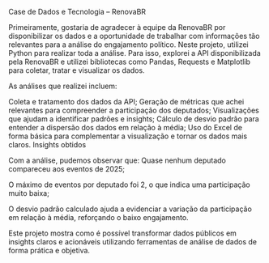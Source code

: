 Case de Dados e Tecnologia – RenovaBR

Primeiramente, gostaria de agradecer à equipe da RenovaBR por disponibilizar os dados e a oportunidade de trabalhar com informações tão relevantes para a análise do engajamento político.
Neste projeto, utilizei Python para realizar toda a análise. Para isso, explorei a API disponibilizada pela RenovaBR e utilizei bibliotecas como Pandas, Requests e Matplotlib para coletar, tratar e visualizar os dados.

As análises que realizei incluem:

Coleta e tratamento dos dados da API;
Geração de métricas que achei relevantes para compreender a participação dos deputados;
Visualizações que ajudam a identificar padrões e insights;
Cálculo de desvio padrão para entender a dispersão dos dados em relação à média;
Uso do Excel de forma básica para complementar a visualização e tornar os dados mais claros.
Insights obtidos

Com a análise, pudemos observar que:
Quase nenhum deputado compareceu aos eventos de 2025;

O máximo de eventos por deputado foi 2, o que indica uma participação muito baixa;

O desvio padrão calculado ajuda a evidenciar a variação da participação em relação à média, reforçando o baixo engajamento.

Este projeto mostra como é possível transformar dados públicos em insights claros e acionáveis utilizando ferramentas de análise de dados de forma prática e objetiva.
